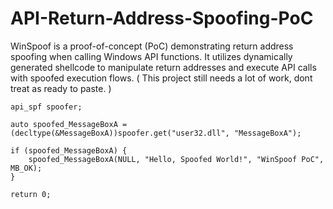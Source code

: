 # API-Return-Address-Spoofing-PoC
WinSpoof is a proof-of-concept (PoC) demonstrating return address spoofing when calling Windows API functions. It utilizes dynamically generated shellcode to manipulate return addresses and execute API calls with spoofed execution flows. ( This project still needs a lot of work, dont treat as ready to paste. )

    api_spf spoofer;

    auto spoofed_MessageBoxA = (decltype(&MessageBoxA))spoofer.get("user32.dll", "MessageBoxA");

    if (spoofed_MessageBoxA) {
        spoofed_MessageBoxA(NULL, "Hello, Spoofed World!", "WinSpoof PoC", MB_OK);
    }

    return 0;


